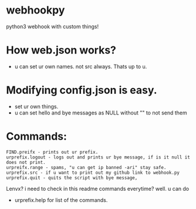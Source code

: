 # webhookpy
python3 webhook with custom things!

# How web.json works?
- u can set ur own names. not src always. Thats up to u.

# Modifying config.json is easy.
- set ur own things.
- u can set hello and bye messages as NULL without "" to not send them
# Commands:
 ```
 FIND.preifx - prints out ur prefix.
 urprefix.logout - logs out and prints ur bye message, if is it null it does not print.
 urpreifx.range - spams, "u can get ip banned -ari" stay safe.
 urprefix.src - if u want to print out my github link to webhook.py
 urprefix.quit - quits the script with bye message,
 ```
 Lenvx? i need to check in this readme commands everytime? 
 well. u can do
 - urprefix.help 
 for list of the commands.
